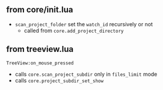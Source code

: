 ## from core/init.lua

- `scan_project_folder` set the `watch_id` recursively or not
  * called from `core.add_project_directory`

## from treeview.lua

`TreeView:on_mouse_pressed`
  * calls `core.scan_project_subdir` only in `files_limit` mode
  * calls `core.project_subdir_set_show`
